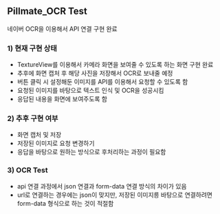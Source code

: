 ## Pillmate_OCR Test
네이버 OCR을 이용해서 API 연결 구현 완료

### 1) 현재 구현 상태
- TextureView를 이용해서 카메라 화면을 보여줄 수 있도록 하는 화면 구현 완료
- 추후에 화면 캡처 후 해당 사진을 저장해서 OCR로 보내줄 예정
- 버튼 클릭 시 설정해둔 이미지를 API를 이용해서 요청할 수 있도록 함
- 요청된 이미지를 바탕으로 텍스트 인식 및 OCR을 성공시킴
- 응답된 내용을 화면에 보여주도록 함

### 2) 추후 구현 여부
- 화면 캡처 및 저장
- 저장된 이미지로 요청 변경하기
- 응답을 바탕으로 원하는 방식으로 후처리하는 과정이 필요함 

### 3) OCR Test
- api 연결 과정에서 json 연결과 form-data 연결 방식의
차이가 있음
- url로 연결하는 경우에는 json이 맞지만, 저장된 이미지릉 바탕으로 연결하려면
form-data 형식으로 하는 것이 적절함
  
